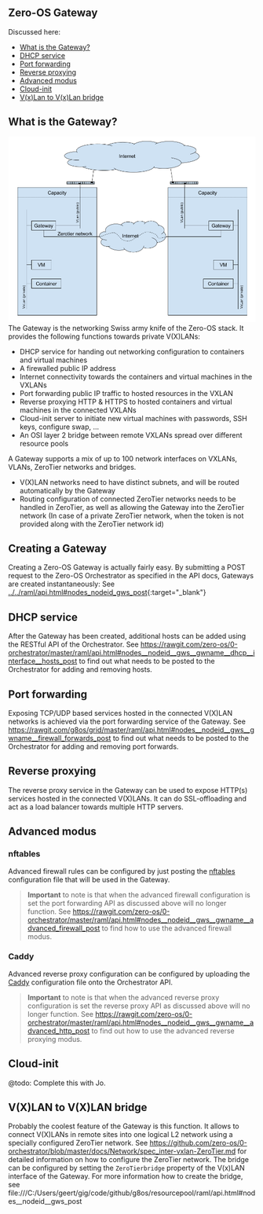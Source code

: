## Zero-OS Gateway

Discussed here:
- [What is the Gateway?](#what-is-the-Gateway)
- [DHCP service](#dhcp-service)
- [Port forwarding](#port-forwarding)
- [Reverse proxying](#reverse-proxying)
- [Advanced modus](#advanced-modus)
- [Cloud-init](#cloud-init)
- [V(x)Lan to V(x)Lan bridge](#vxlan-to-vxlan-bridge)

## What is the Gateway?
![Gateway](gateway.png)
The Gateway is the networking Swiss army knife of the Zero-OS stack. It provides the following functions towards private V(X)LANs:
- DHCP service for handing out networking configuration to containers and virtual machines
- A firewalled public IP address
- Internet connectivity towards the containers and virtual machines in the VXLANs
- Port forwarding public IP traffic to hosted resources in the VXLAN
- Reverse proxying HTTP & HTTPS to hosted containers and virtual machines in the connected VXLANs
- Cloud-init server to initiate new virtual machines with passwords, SSH keys, configure swap, ...
- An OSI layer 2 bridge between remote VXLANs spread over different resource pools

A Gateway supports a mix of up to 100 network interfaces on VXLANs, VLANs, ZeroTier networks and bridges.
- V(X)LAN networks need to have distinct subnets, and will be routed automatically by the Gateway
- Routing configuration of connected ZeroTier networks needs to be handled in ZeroTier, as well as allowing the Gateway into the ZeroTier network (In case of a private ZeroTier network, when the token is not provided along with the ZeroTier network id)

## Creating a Gateway
Creating a Zero-OS Gateway is actually fairly easy. By submitting a POST request to the Zero-OS Orchestrator as specified in the API docs, Gateways are created instantaneously:
See [../../raml/api.html#nodes_nodeid_gws_post](https://htmlpreviewer.github.io/htmlpreview.github.com/?../../raml/api.html#nodes__nodeid__gws_post){:target="_blank"}

## DHCP service
After the Gateway has been created, additional hosts can be added using the RESTful API of the Orchestrator. See https://rawgit.com/zero-os/0-orchestrator/master/raml/api.html#nodes__nodeid__gws__gwname__dhcp__interface__hosts_post to find out what needs to be posted to the Orchestrator for adding and removing hosts.

## Port forwarding
Exposing TCP/UDP based services hosted in the connected V(X)LAN networks is achieved via the port forwarding service of the Gateway. See https://rawgit.com/g8os/grid/master/raml/api.html#nodes__nodeid__gws__gwname__firewall_forwards_post to find out what needs to be posted to the Orchestrator for adding and removing port forwards.

## Reverse proxying
The reverse proxy service in the Gateway can be used to expose HTTP(s) services hosted in the connected V(X)LANs. It can do SSL-offloading and act as a load balancer towards multiple HTTP servers.

## Advanced modus

### nftables
Advanced firewall rules can be configured by just posting the [nftables](https://en.wikipedia.org/wiki/Nftables) configuration file that will be used in the Gateway.

> **Important** to note is that when the advanced firewall configuration is set the port forwarding API as discussed above will no longer function. See https://rawgit.com/zero-os/0-orchestrator/master/raml/api.html#nodes__nodeid__gws__gwname__advanced_firewall_post to find how to use the advanced firewall modus.

### Caddy
Advanced reverse proxy configuration can be configured by uploading the [Caddy](https://caddyserver.com/) configuration file onto the Orchestrator API.

> **Important** to note is that when the advanced reverse proxy configuration is set the reverse proxy API as discussed above will no longer function. See https://rawgit.com/zero-os/0-orchestrator/master/raml/api.html#nodes__nodeid__gws__gwname__advanced_http_post to find out how to use the advanced reverse proxying modus.

## Cloud-init
@todo: Complete this with Jo.

## V(X)LAN to V(X)LAN bridge
Probably the coolest feature of the Gateway is this function. It allows to connect V(X)LANs in remote sites into one logical L2 network using a specially configured ZeroTier network. See https://github.com/zero-os/0-orchestrator/blob/master/docs/Network/spec_inter-vxlan-ZeroTier.md for detailed information on how to configure the ZeroTier network.
The bridge can be configured by setting the `ZeroTierbridge` property of the V(x)LAN interface of the Gateway. For more information how to create the bridge, see file:///C:/Users/geert/gig/code/github/g8os/resourcepool/raml/api.html#nodes__nodeid__gws_post
